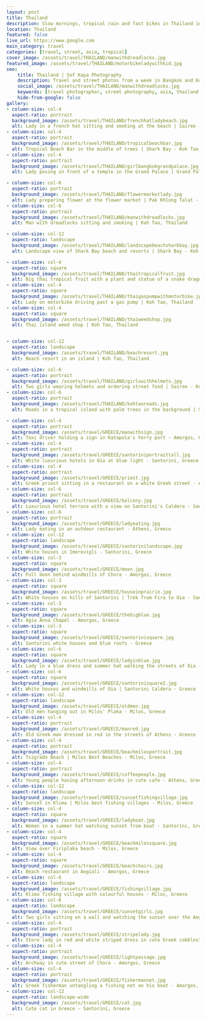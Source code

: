 ```yaml
---
layout: post
title: Thailand
description: Slow mornings, tropical rain and fast bikes in Thailand in July
location: Thailand
featured: false
live_url: https://www.google.com
main_category: travel
categories: [travel, street, asia, tropical]
cover_image: /assets/travel/THAILAND/manwithdreadlocks.jpg
featured_image: /assets/travel/THAILAND/motorbikeladywithkid.jpg
seo:
    title: Thailand | Sof Kapa Photography
    description: Travel and street photos from a week in Bangkok and Koh Tao - Thailand
    social_image: /assets/travel/THAILAND/manwithdreadlocks.jpg
    keywords: [travel photographer, street photography, asia, thailand in july]
    hide-from-google: false
gallery:
- column-size: col-4
  aspect-ratio: portrait
  background_image: /assets/travel/THAILAND/frenchhatladybeach.jpg
  alt: Lady in a french hat sitting and smoking at the beach | Sairee - Koh Tao, Thailand
- column-size: col-4
  aspect-ratio: portrait
  background_image: /assets/travel/THAILAND/tropicalbeachbar.jpg
  alt: Tropical Beach Bar in the middle of trees | Shark Bay - Koh Tao, Thailand
- column-size: col-4
  aspect-ratio: portrait
  background_image: /assets/travel/THAILAND/girlbangkokgrandpalace.jpg
  alt: Lady posing in front of a temple in the Grand Palace | Grand Palace - Bangkok, Thailand

- column-size: col-6
  aspect-ratio: portrait
  background_image: /assets/travel/THAILAND/flowermarketlady.jpg
  alt: Lady preparing flower at the flower market | Pak Khlong Talat - Bangkok, Thailand
- column-size: col-6
  aspect-ratio: portrait
  background_image: /assets/travel/THAILAND/manwithdreadlocks.jpg
  alt: Man with dreadlocks sitting and smoking | Koh Tao, Thailand

- column-size: col-12
  aspect-ratio: landscape
  background_image: /assets/travel/THAILAND/landscapebeachsharkbay.jpg
  alt: Landscape view of Shark Bay beach and resorts | Shark Bay - Koh Tao, Thailand

- column-size: col-4
  aspect-ratio: square
  background_image: /assets/travel/THAILAND/thaitropicalfruit.jpg
  alt: Big thai tropical fruit with a plant and statue of a snake dragon | Koh Tao, Thailand
- column-size: col-4
  aspect-ratio: square
  background_image: /assets/travel/THAILAND/thaigaspumpwithmotorbike.jpg
  alt: Lady on motorbike driving past a gas pump | Koh Tao, Thailand
- column-size: col-4
  aspect-ratio: square
  background_image: /assets/travel/THAILAND/thaiweedshop.jpg
  alt: Thai island weed shop | Koh Tao, Thailand


- column-size: col-12
  aspect-ratio: landscape
  background_image: /assets/travel/THAILAND/beachresort.jpg
  alt: Beach resort in an island | Koh Tao, Thailand

- column-size: col-6
  aspect-ratio: portrait
  background_image: /assets/travel/THAILAND/girlswithhelmets.jpg
  alt: Two girls wearing helmets and ordering street food | Sairee - Koh Tao, Thailand
- column-size: col-6
  aspect-ratio: portrait
  background_image: /assets/travel/THAILAND/kohtaoroads.jpg
  alt: Roads in a tropical island with palm trees in the background | Sairee - Koh Tao, Thailand

- column-size: col-4
  aspect-ratio: portrait
  background_image: /assets/travel/GREECE/manwithsign.jpg
  alt: Taxi driver holding a sign in Katapola's Ferry port - Amorgos, Greece
- column-size: col-4
  aspect-ratio: portrait
  background_image: /assets/travel/GREECE/santoriniportraittall.jpg
  alt: White luxurious hotels in Oia at blue light - Santorini, Greece
- column-size: col-4
  aspect-ratio: portrait
  background_image: /assets/travel/GREECE/priest.jpg
  alt: Greek priest sitting in a restaurant on a white Greek street - Amorgos, Greece
- column-size: col-6
  aspect-ratio: portrait
  background_image: /assets/travel/GREECE/balcony.jpg
  alt: Luxurious hotel terrace with a view on Santorini's Caldera - Santorini, Greece
- column-size: col-6
  aspect-ratio: portrait
  background_image: /assets/travel/GREECE/ladyeating.jpg
  alt: Lady eating in an outdoor restaurant - Athens, Greece
- column-size: col-12
  aspect-ratio: landscape
  background_image: /assets/travel/GREECE/santorinilandscape.jpg
  alt: White houses in Imerovigli - Santorini, Greece
- column-size: col-3
  aspect-ratio: square
  background_image: /assets/travel/GREECE/moon.jpg
  alt: Full moon behind windmills of Chora - Amorgos, Greece
- column-size: col-3
  aspect-ratio: square
  background_image: /assets/travel/GREECE/houseinprairie.jpg
  alt: White houses on hills of Santorini | Trek from Fira to Oia - Santorini, Greece
- column-size: col-3
  aspect-ratio: square
  background_image: /assets/travel/GREECE/thebigblue.jpg
  alt: Agia Anna Chapel - Amorgos, Greece
- column-size: col-3
  aspect-ratio: square
  background_image: /assets/travel/GREECE/santorinisquare.jpg
  alt: Santorini white houses and blue roofs - Greece
- column-size: col-6
  aspect-ratio: square
  background_image: /assets/travel/GREECE/ladyinblue.jpg
  alt: Lady in a blue dress and summer hat walking the streets of Oia - Santorini, Greece
- column-size: col-6
  aspect-ratio: square
  background_image: /assets/travel/GREECE/santorinisquare2.jpg
  alt: White houses and windmills of Oia | Santorini Caldera - Greece
- column-size: col-12
  aspect-ratio: landscape
  background_image: /assets/travel/GREECE/oldmen.jpg
  alt: Old men hanging out in Milos' Plaka - Milos, Greece
- column-size: col-4
  aspect-ratio: portrait
  background_image: /assets/travel/GREECE/manred.jpg
  alt: Old Greek man dressed in red in the streets of Athens - Greece
- column-size: col-4
  aspect-ratio: portrait
  background_image: /assets/travel/GREECE/beachmilosportrait.jpg
  alt: Tsigrado Beach | Milos Best Beaches - Milos, Greece
- column-size: col-4
  aspect-ratio: portrait
  background_image: /assets/travel/GREECE/coffeepeople.jpg
  alt: Young people having afternoon drinks in cute cafe - Athens, Greece
- column-size: col-12
  aspect-ratio: landscape
  background_image: /assets/travel/GREECE/sunsetfishingvillage.jpg
  alt: Sunset in Klima | Milos best fishing villages - Milos, Greece
- column-size: col-4
  aspect-ratio: square
  background_image: /assets/travel/GREECE/ladyboat.jpg
  alt: Woman in a summer hat watching sunset from boat - Santorini, Greece
- column-size: col-4
  aspect-ratio: square
  background_image: /assets/travel/GREECE/beachmilossquare.jpg
  alt: View over Firiplaka beach - Milos, Greece
- column-size: col-4
  aspect-ratio: square
  background_image: /assets/travel/GREECE/beachchairs.jpg
  alt: Beach restaurant in Aegiali - Amorgos, Greece
- column-size: col-6
  aspect-ratio: landscape
  background_image: /assets/travel/GREECE/fishingvillage.jpg
  alt: Klima fishing village with colourful houses - Milos, Greece
- column-size: col-6
  aspect-ratio: landscape
  background_image: /assets/travel/GREECE/sunsetgirls.jpg
  alt: Two girls sitting on a wall and watching the sunset over the Aegean sea - Milos, Greece
- column-size: col-4
  aspect-ratio: portrait
  background_image: /assets/travel/GREECE/stripelady.jpg
  alt: Store lady in red and white striped dress in cute Greek cobblestone streets - Milos, Greece
- column-size: col-4
  aspect-ratio: portrait
  background_image: /assets/travel/GREECE/lightpassage.jpg
  alt: Archway in cute street of Chora - Amorgos, Greece
- column-size: col-4
  aspect-ratio: portrait
  background_image: /assets/travel/GREECE/fishermannet.jpg
  alt: Greek fisherman untangling a fishing net on his boat - Amorgos, Greece
- column-size: col-12
  aspect-ratio: landscape-wide
  background_image: /assets/travel/GREECE/cat.jpg
  alt: Cute cat in Greece - Santorini, Greece
---
```


